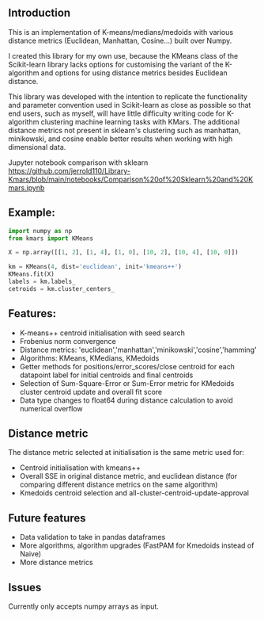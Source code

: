 ## Introduction
This is an implementation of K-means/medians/medoids with various distance metrics (Euclidean, Manhattan, Cosine...) built over Numpy.

I created this library for my own use, because the KMeans class of the Scikit-learn library lacks options for customising the variant of the K-algorithm and options for using distance metrics besides Euclidean distance. 

This library was developed with the intention to replicate the functionality and parameter convention used in Scikit-learn as close as possible so that end users, such as myself, will have little difficulty writing code for K-algorithm clustering machine learning tasks with KMars. The additional distance metrics not present in sklearn's clustering such as manhattan, minikowski, and cosine enable better results when working with high dimensional data.

Jupyter notebook comparison with sklearn
https://github.com/jerrold110/Library-Kmars/blob/main/notebooks/Comparison%20of%20Sklearn%20and%20Kmars.ipynb

## Example:
```python
import numpy as np
from kmars import KMeans

X = np.array([[1, 2], [1, 4], [1, 0], [10, 2], [10, 4], [10, 0]])

km = KMeans(4, dist='euclidean', init='kmeans++')
KMeans.fit(X)
labels = km.labels_
cetroids = km.cluster_centers_

```

## Features:
- K-means++ centroid initialisation with seed search 
- Frobenius norm convergence
- Distance metrics: 'euclidean','manhattan','minikowski','cosine','hamming'
- Algorithms: KMeans, KMedians, KMedoids
- Getter methods for positions/error_scores/close centroid for each datapoint label for initial centroids and final centroids
- Selection of Sum-Square-Error or Sum-Error metric for KMedoids cluster centroid update and overall fit score
- Data type changes to float64 during distance calculation to avoid numerical overflow

## Distance metric
The distance metric selected at initialisation is the same metric used for: 
- Centroid initialisation with kmeans++
- Overall SSE in original distance metric, and euclidean distance (for comparing different distance metrics on the same algorithm)
- Kmedoids centroid selection and all-cluster-centroid-update-approval

## Future features
- Data validation to take in pandas dataframes
- More algorithms, algorithm upgrades (FastPAM for Kmedoids instead of Naive)
- More distance metrics

## Issues
Currently only accepts numpy arrays as input.